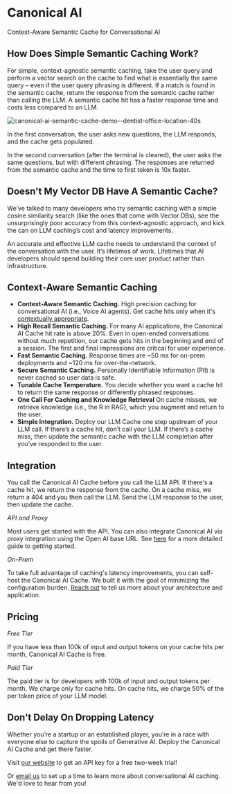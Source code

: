 # Canonical AI

Context-Aware Semantic Cache for Conversational AI

## How Does Simple Semantic Caching Work?

For simple, context-agnostic semantic caching, take the user query and perform a vector search on the cache to find what is essentially the same query – even if the user query phrasing is different. If a match is found in the semantic cache, return the response from the semantic cache rather than calling the LLM. A semantic cache hit has a faster response time and costs less compared to an LLM.

![canonical-ai-semantic-cache-demo--dentist-office-location-40s](https://github.com/Canonical-AI-Inc/canonical/assets/640297/91116289-d86e-4f96-8057-ea987525e39d)

In the first conversation, the user asks new questions, the LLM responds, and the cache gets populated. 

In the second conversation (after the terminal is cleared), the user asks the same questions, but with different phrasing. The responses are returned from the semantic cache and the time to first token is 10x faster.

## Doesn't My Vector DB Have A Semantic Cache?

We’ve talked to many developers who try semantic caching with a simple cosine similarity search (like the ones that come with Vector DBs), see the unsurprisingly poor accuracy from this context-agnostic approach, and kick the can on LLM caching’s cost and latency improvements.

An accurate and effective LLM cache needs to understand the context of the conversation with the user. It’s lifetimes of work. Lifetimes that AI developers should spend building their core user product rather than infrastructure.

## Context-Aware Semantic Caching

- **Context-Aware Semantic Caching.** High precision caching for conversational AI (i.e., Voice AI agents). Get cache hits only when it's [contextually appropriate](https://canonical.chat/blog/how_to_build_context_aware_semantic_cache). 
- **High Recall Semantic Caching.** For many AI applications, the Canonical AI Cache hit rate is above 20%. Even in open-ended conversations without much repetition, our cache gets hits in the beginning and end of a session. The first and final impressions are critical for user experience.
- **Fast Semantic Caching.** Response times are ~50 ms for on-prem deployments and ~120 ms for over-the-network. 
- **Secure Semantic Caching.** Personally Identifiable Information (PII) is never cached so user data is safe.
- **Tunable Cache Temperature.** You decide whether you want a cache hit to return the same response or differently phrased responses.
- **One Call For Caching and Knowledge Retrieval** On cache misses, we retrieve knowledge (i.e., the R in RAG), which you augment and return to the user.
- **Simple Integration.** Deploy our LLM Cache one step upstream of your LLM call. If there’s a cache hit, don’t call your LLM. If there’s a cache miss, then update the semantic cache with the LLM completion after you’ve responded to the user.




## Integration

You call the Canonical AI Cache before you call the LLM API. If there's a cache hit, we return the response from the cache. On a cache miss, we return a 404 and you then call the LLM. Send the LLM response to the user, then update the cache.

_API and Proxy_

Most users get started with the API. You can also integrate Canonical AI via proxy integration using the Open AI base URL. See [here](https://github.com/Canonical-AI-Inc/canonical/tree/main/examples) for a more detailed guide to getting started.

_On-Prem_

To take full advantage of caching's latency improvements, you can self-host the Canonical AI Cache. We built it with the goal of minimizing the configuration burden. [Reach out](mailto:hello@canonical.chat) to tell us more about your architecture and application.

## Pricing

_Free Tier_

If you have less than 100k of input and output tokens on your cache hits per month, Canonical AI Cache is free. 

_Paid Tier_

The paid tier is for developers with 100k of input and output tokens per month. We charge only for cache hits. On cache hits, we charge 50% of the per token price of your LLM model.

## Don't Delay On Dropping Latency

Whether you’re a startup or an established player, you’re in a race with everyone else to capture the spoils of Generative AI. Deploy the Canonical AI Cache and get there faster.

Visit [our website](https://canonical.chat/) to get an API key for a free two-week trial! 

Or [email us](mailto:hello@canonical.chat) to set up a time to learn more about conversational AI caching. We'd love to hear from you!
